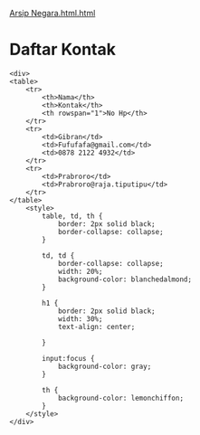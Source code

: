 [Arsip Negara.html.html](https://github.com/user-attachments/files/22420296/Arsip.Negara.html.html)
<html lang="en">
<head>
    <meta charset="UTF-8">
    <meta name="viewport" content="width=device-width, initial-scale=1.0">
    <title>Arsip Negara</title>
</head>
<body>
    <h1>Daftar Kontak</h1>

    <div>
    <table>
        <tr>
            <th>Nama</th>
            <th>Kontak</th>
            <th rowspan="1">No Hp</th>
        </tr>
        <tr>
            <td>Gibran</td>
            <td>Fufufafa@gmail.com</td>
            <td>0878 2122 4932</td>
        </tr>
        <tr>
            <td>Prabroro</td>
            <td>Prabroro@raja.tiputipu</td>
        </tr>
    </table>
        <style>
            table, td, th {
                border: 2px solid black;
                border-collapse: collapse;
            }

            td, td {
                border-collapse: collapse;
                width: 20%;
                background-color: blanchedalmond;
            }

            h1 {
                border: 2px solid black;
                width: 30%;
                text-align: center;
                
            }

            input:focus {
                background-color: gray;
            }
            
            th {
                background-color: lemonchiffon;
            }
        </style>
    </div>



</body>
</html>
